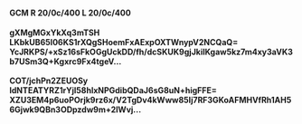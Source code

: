 #### GCM R 20/0c/400 L 20/0c/400
**gXMgMGxYkXq3mTSH**<br/>**LKbkUB65I06KS1rXQgSHoemFxAExpOXTWnypV2NCQaQ=**<br/>**YcJRKPS/+xSz16sFkOGgUckDD/fh/dcSKUK9gjJkilKgaw5kz7m4xy3aVK3b7USm3Q+Kgxrc9Fx4tgeV...**<br/><br/>
**COT/jchPn2ZEUOSy**<br/>**ldNTEATYRZ1rYjl58hlxNPGdibQDaJ6sG8uN+higFFE=**<br/>**XZU3EM4p6uoPOrjk9rz6x/V2TgDv4kWww85Ij7RF3GKoAFMHVfRh1AH56Gjwk9QBn3ODpzdw9m+2IWvj...**